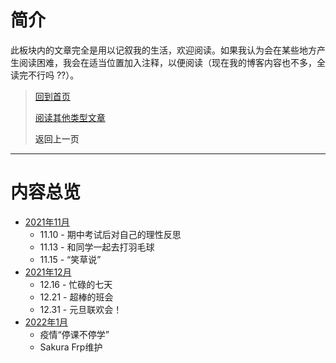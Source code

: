 # 简介

此板块内的文章完全是用以记叙我的生活，欢迎阅读。如果我认为会在某些地方产生阅读困难，我会在适当位置加入注释，以便阅读（现在我的博客内容也不多，全读完不行吗 ??）。

> [回到首页](../index.md) 
>
> [阅读其他类型文章](../杂项/杂项.md) 
>
> <a onClick="javascript :history.back(-1);" style="cursor:pointer">返回上一页</a>

---

# 内容总览

-  [2021年11月](2021.11.md) 
    -  11.10 - 期中考试后对自己的理性反思
    -  11.13 - 和同学一起去打羽毛球
    -  11.15 - “笑草说”
-  [2021年12月](2021.12.md)
    -  12.16 - 忙碌的七天
    -  12.21 - 超棒的班会
    -  12.31 - 元旦联欢会！
-  [2022年1月](2022.1.md)
    -  疫情“停课不停学”
    -  Sakura Frp维护
